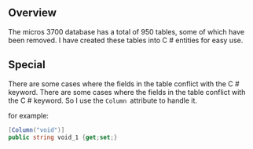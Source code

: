 ﻿## Overview

The micros 3700 database has a total of 950 tables, some of which have been removed. I have created these tables into C # entities for easy use.



## Special

There are some cases where the fields in the table conflict with the C # keyword. There are some cases where the fields in the table conflict with the C # keyword. So I use the `Column `attribute to handle it.

for example:

```c#
[Column("void")]
public string void_1 {get;set;}
```

